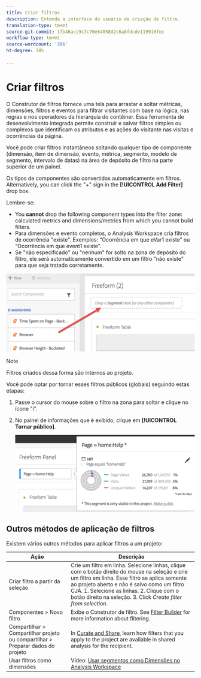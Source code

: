 ```yaml
---
title: Criar filtros
description: Entenda a interface do usuário de criação de filtro.
translation-type: tm+mt
source-git-commit: 1fb46acc9c7c70e64058d2c6a8fdcde119910fec
workflow-type: tm+mt
source-wordcount: '386'
ht-degree: 38%

---
```



# Criar filtros

O Construtor de filtros fornece uma tela para arrastar e soltar métricas, dimensões, filtros e eventos para filtrar visitantes com base na lógica, nas regras e nos operadores da hierarquia do contêiner. Essa ferramenta de desenvolvimento integrada permite construir e salvar filtros simples ou complexos que identificam os atributos e as ações do visitante nas visitas e ocorrências da página.

Você pode criar filtros instantâneos soltando qualquer tipo de componente (dimensão, item de dimensão, evento, métrica, segmento, modelo de segmento, intervalo de datas) na área de depósito de filtro na parte superior de um painel.

Os tipos de componentes são convertidos automaticamente em filtros. Alternatively, you can click the &quot;+&quot; sign in the **[!UICONTROL Add Filter]** drop box.

Lembre-se:

* You **cannot** drop the following component types into the filter zone: calculated metrics and dimensions/metrics from which you cannot build filters.
* Para dimensões e evento completos, o Analysis Workspace cria filtros de ocorrência &quot;existe&quot;. Exemplos: “Ocorrência em que eVar1 existe” ou “Ocorrência em que event1 existe”.
* Se &quot;não especificado&quot; ou &quot;nenhum&quot; for solto na zona de depósito do filtro, ele será automaticamente convertido em um filtro &quot;não existe&quot; para que seja tratado corretamente.

![](assets/segment-dropzone.png)

>[!NOTE]
>
>Filtros criados dessa forma são internos ao projeto.

Você pode optar por tornar esses filtros públicos (globais) seguindo estas etapas:

1. Passe o cursor do mouse sobre o filtro na zona para soltar e clique no ícone &quot;i&quot;.
1. No painel de informações que é exibido, clique em **[!UICONTROL Tornar público]**.

   ![](assets/segment-info.png)

## Outros métodos de aplicação de filtros

Existem vários outros métodos para aplicar filtros a um projeto:

| Ação | Descrição |
|--- |--- |
| Criar filtro a partir da seleção | Crie um filtro em linha. Selecione linhas, clique com o botão direito do mouse na seleção e crie um filtro em linha. Esse filtro se aplica somente ao projeto aberto e não é salvo como um filtro CJA. 1. Selecione as linhas.  2. Clique com o botão direito na seleção.  3. Click *Create filter from selection*. |
| Componentes > Novo filtro | Exibe o Construtor de filtro. See [Filter Builder](https://docs.adobe.com/content/help/pt-BR/analytics/components/segmentation/segmentation-workflow/seg-build.html) for more information about filtering. |
| Compartilhar > Compartilhar projeto ou compartilhar > Preparar dados do projeto | In [Curate and Share](https://docs.adobe.com/content/help/pt-BR/analytics/analyze/analysis-workspace/curate-share/curate.html#concept_4A9726927E7C44AFA260E2BB2721AFC6), learn how filters that you apply to the project are available in shared analysis for the recipient. |
| Usar filtros como dimensões | Vídeo: [Usar segmentos como Dimensões no Analysis Workspace](https://www.youtube.com/watch?v=WmSdReKTWto&amp;list=PL2tCx83mn7GuNnQdYGOtlyCu0V5mEZ8sS&amp;index=39) |
